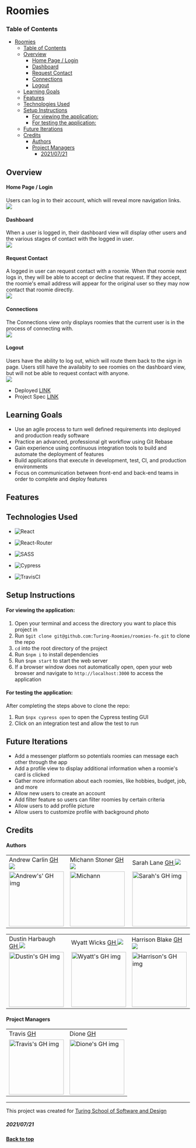 # Roomies

### Table of Contents
- [Roomies](#roomies)
    - [Table of Contents](#table-of-contents)
  - [Overview](#overview)
      - [Home Page / Login](#home-page--login)
      - [Dashboard](#dashboard)
      - [Request Contact](#request-contact)
      - [Connections](#connections)
      - [Logout](#logout)
  - [Learning Goals](#learning-goals)
  - [Features](#features)
  - [Technologies Used](#technologies-used)
  - [Setup Instructions](#setup-instructions)
      - [For viewing the application:](#for-viewing-the-application)
      - [For testing the application:](#for-testing-the-application)
  - [Future Iterations](#future-iterations)
  - [Credits](#credits)
      - [Authors](#authors)
      - [Project Managers](#project-managers)
        - [2021/07/21](#20210721)

## Overview
#### Home Page / Login
Users can log in to their account, which will reveal more navigation links.    
![](https://media.giphy.com/media/lhpw1UqL9P27SKD5rw/giphy.gif)

#### Dashboard
When a user is logged in, their dashboard view will display other users and the various stages of contact with the logged in user.  
![](https://media.giphy.com/media/myRMMGMw6P3e64VInL/giphy.gif)

#### Request Contact
A logged in user can request contact with a roomie.  When that roomie next logs in, they will be able to accept or decline that request.  If they accept, the roomie's email address will appear for the original user so they may now contact that roomie directly.  
![](https://media.giphy.com/media/koh9nnbxqh57qvoShm/giphy.gif)

#### Connections
The Connections view only displays roomies that the current user is in the process of connecting with.  
![](https://media.giphy.com/media/ScNTDZ57uz3AltR9N1/giphy.gif)

#### Logout
Users have the ability to log out, which will route them back to the sign in page.  Users still have the availabity to see roomies on the dashboard view, but will not be able to request contact with anyone.  
![](https://media.giphy.com/media/A8qGN2zdFxhVnUWIN8/giphy.gif)


- Deployed [LINK](https://turing-roomies.herokuapp.com/)
- Project Spec [LINK](https://mod4.turing.edu/projects/capstone/)

## Learning Goals
- Use an agile process to turn well defined requirements into deployed and production ready software
- Practice an advanced, professional git workflow using Git Rebase
- Gain experience using continuous integration tools to build and automate the deployment of features
- Build applications that execute in development, test, CI, and production environments
- Focus on communication between front-end and back-end teams in order to complete and deploy features


## Features


## Technologies Used
* ![React](https://img.shields.io/badge/react%20-%2320232a.svg?&style=for-the-badge&logo=react&logoColor=%2361DAFB)

* ![React-Router](https://img.shields.io/badge/React_Router-CA4245?style=for-the-badge&logo=react-router&logoColor=white)

* ![SASS](https://img.shields.io/badge/Sass-CC6699?style=for-the-badge&logo=sass&logoColor=white)

* ![Cypress](https://img.shields.io/badge/cypress-04C38E.svg?&style=for-the-badge&logo=cypress&logoColor=white)

* ![TravisCI](https://img.shields.io/badge/-Travis_CI-D9D192?logo=travis-ci&logoColor=C63148&style=for-the-badge)

## Setup Instructions
#### For viewing the application:
1. Open your terminal and access the directory you want to place this project in
2. Run `$git clone git@github.com:Turing-Roomies/roomies-fe.git` to clone the repo
3. `cd` into the root directory of the project
4. Run `$npm i` to install dependencies
5. Run `$npm start` to start the web server
6. If a browser window does not automatically open, open your web browser and navigate to `http://localhost:3000` to access the application

#### For testing the application:
After completing the steps above to clone the repo:  
1. Run `$npx cypress open` to open the Cypress testing GUI
2. Click on an integration test and allow the test to run

## Future Iterations
- Add a messenger platform so potentials roomies can message each other through the app
- Add a profile view to display additional information when a roomie's card is clicked
- Gather more information about each roomies, like hobbies, budget, job, and more
- Allow new users to create an account
- Add filter feature so users can filter roomies by certain criteria
- Allow users to add profile picture
- Allow users to customize profile with background photo

## Credits
#### Authors
<table>
  <tr>
    <td>Andrew Carlin <a href="https://github.com/AndieDrew">GH <a href="https://www.linkedin.com/in/andrewrcarlin/"><img src="https://img.shields.io/badge/-0e76a8?style=flat-square&logo=Linkedin&logoColor=white"></a></td>
    <td>Michann Stoner <a href="https://github.com/michannstoner">GH <a href="https://www.linkedin.com/in/michann-stoner/"><img src="https://img.shields.io/badge/-0e76a8?style=flat-square&logo=Linkedin&logoColor=white"></a></td>
    <td>Sarah Lane <a href="https://github.com/sarahlane8">GH <a href="https://www.linkedin.com/in/sarahlane8/"><img src="https://img.shields.io/badge/-0e76a8?style=flat-square&logo=Linkedin&logoColor=white"></a></td>
  </tr>
  <td>
     <img src="https://avatars.githubusercontent.com/u/27929330?v=4" alt="Andrew's' GH img"
     width="150" height="auto" />
  </td>  
  <td>
    <img src="https://avatars.githubusercontent.com/u/76269802?v=4" alt="Michann"
    width="150" height="auto" />
  </td>
  <td>
    <img width="150" height="auto" src="https://user-images.githubusercontent.com/70901622/120944450-cafe1800-c6f1-11eb-96f2-5e18fdb2a96e.png" alt="Sarah's GH img">
  </td>
</table>
<table>
  <tr>
    <td>Dustin Harbaugh <a href="https://github.com/Thee-Dust">GH <a href="https://www.linkedin.com/in/dustin-harbaugh/"><img src="https://img.shields.io/badge/-0e76a8?style=flat-square&logo=Linkedin&logoColor=white"></a></td>
    <td>Wyatt Wicks <a href="https://github.com/Wyattwicks">GH <a href="https://www.linkedin.com/in/wyattwicks/"><img src="https://img.shields.io/badge/-0e76a8?style=flat-square&logo=Linkedin&logoColor=white"></a></td>
    <td>Harrison Blake <a href="https://github.com/harrison-blake">GH <a href="https://www.linkedin.com/in/harrison-blake-802094200/"><img src="https://img.shields.io/badge/-0e76a8?style=flat-square&logo=Linkedin&logoColor=white"></a></td>
  </tr>
  <td>
     <img src="https://avatars.githubusercontent.com/u/75390410?v=4" alt="Dustin's GH img"
  width="150" height="auto" />
  </td>  
  <td>
    <img src="https://avatars.githubusercontent.com/u/74991865?v=4" alt="Wyatt's GH img"
    width="150" height="auto" />
  </td>
  <td>
    <img width="150" height="auto" src="https://avatars.githubusercontent.com/u/72946334?v=4" alt="Harrison's GH img">
  </td>
</table>

#### Project Managers
<table>
  <tr>
    <td> Travis <a href="https://github.com/Kalikoze">GH</td>
    <td> Dione <a href="https://github.com/dionew1r">GH</td>
  </tr>
  <td>
    <img src="https://avatars.githubusercontent.com/u/25714149?v=4" alt="Travis's GH img"
 width="150" height="auto" />
 </td>
  <td>
    <img src="https://avatars.githubusercontent.com/u/22304676?v=4" alt="Dione's GH img"
 width="150" height="auto" />
 </td>
</table>

**************************************************************************
This project was created for [Turing School of Software and Design](https://turing.io/)
##### 2021/07/21
**[Back to top](#table-of-contents)**
